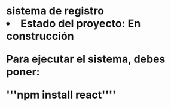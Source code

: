 <h1> sistema de registro </

- Estado del proyecto: En construcción

Para ejecutar el sistema, debes poner:

'''npm install react''''
